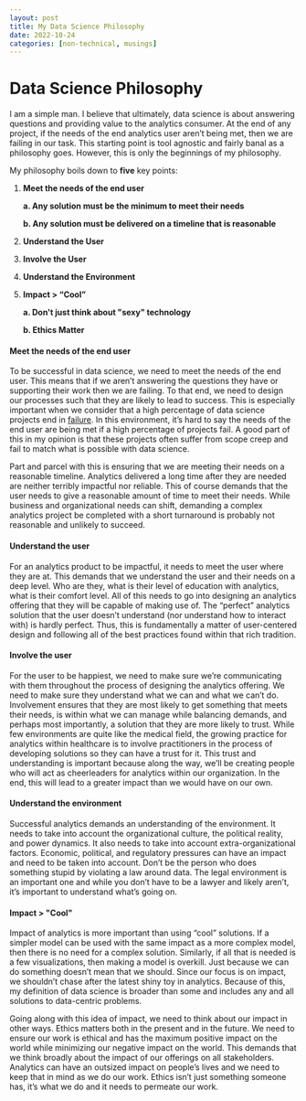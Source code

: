 ```yaml
---
layout: post
title: My Data Science Philosophy
date: 2022-10-24
categories: [non-technical, musings]
---
```


# Data Science Philosophy

I am a simple man. I believe that ultimately, data science is about answering questions and providing value to the analytics consumer. At the end of any project, if the needs of the end analytics user aren’t being met, then we are failing in our task. This starting point is tool agnostic and fairly banal as a philosophy goes. However, this is only the beginnings of my philosophy.

My philosophy boils down to **five** key points:

1. **Meet the needs of the end user**

    **a. Any solution must be the minimum to meet their needs**

    **b. Any solution must be delivered on a timeline that is reasonable**

2. **Understand the User**

3. **Involve the User**


4. **Understand the Environment**


5. **Impact > “Cool”**

      **a. Don't just think about "sexy" technology**

      **b. Ethics Matter**  

#### Meet the needs of the end user
To be successful in data science, we need to meet the needs of the end user. This means that if we aren’t answering the questions they have or supporting their work then we are failing. To that end, we need to design our processes such that they are likely to lead to success. This is especially important when we consider that a high percentage of data science projects end in [failure](https://www.datascience-pm.com/project-failures/). In this environment, it’s hard to say the needs of the end user are being met if a high percentage of projects fail. A good part of this in my opinion is that these projects often suffer from scope creep and fail to match what is possible with data science.

Part and parcel with this is ensuring that we are meeting their needs on a reasonable timeline. Analytics delivered a long time after they are needed are neither terribly impactful nor reliable. This of course demands that the user needs to give a reasonable amount of time to meet their needs. While business and organizational needs can shift, demanding a complex analytics project be completed with a short turnaround is probably not reasonable and unlikely to succeed.

#### Understand the user
For an analytics product to be impactful, it needs to meet the user where they are at. This demands that we understand the user and their needs on a deep level. Who are they, what is their level of education with analytics, what is their comfort level. All of this needs to go into designing an analytics offering that they will be capable of making use of. The “perfect” analytics solution that the user doesn’t understand (nor understand how to interact with) is hardly perfect. Thus, this is fundamentally a matter of user-centered design and following all of the best practices found within that rich tradition.

#### Involve the user
For the user to be happiest, we need to make sure we’re communicating with them throughout the process of designing the analytics offering. We need to make sure they understand what we can and what we can’t do. Involvement ensures that they are most likely to get something that meets their needs, is within what we can manage while balancing demands, and perhaps most importantly, a solution that they are more likely to trust. While few environments are quite like the medical field, the growing practice for analytics within healthcare is to involve practitioners in the process of developing solutions so they can have a trust for it. This trust and understanding is important because along the way, we’ll be creating people who will act as cheerleaders for analytics within our organization. In the end, this will lead to a greater impact than we would have on our own.

#### Understand the environment
Successful analytics demands an understanding of the environment. It needs to take into account the organizational culture, the political reality, and power dynamics. It also needs to take into account extra-organizational factors. Economic, political, and regulatory pressures can have an impact and need to be taken into account. Don’t be the person who does something stupid by violating a law around data. The legal environment is an important one and while you don’t have to be a lawyer and likely aren’t, it’s important to understand what’s going on.

#### Impact > "Cool"
Impact of analytics is more important than using “cool” solutions. If a simpler model can be used with the same impact as a more complex model, then there is no need for a complex solution. Similarly, if all that is needed is a few visualizations, then making a model is overkill. Just because we can do something doesn’t mean that we should. Since our focus is on impact, we shouldn’t chase after the latest shiny toy in analytics. Because of this, my definition of data science is broader than some and includes any and all solutions to data-centric problems.

Going along with this idea of impact, we need to think about our impact in other ways. Ethics matters both in the present and in the future. We need to ensure our work is ethical and has the maximum positive impact on the world while minimizing our negative impact on the world. This demands that we think broadly about the impact of our offerings on all stakeholders. Analytics can have an outsized impact on people’s lives and we need to keep that in mind as we do our work. Ethics isn’t just something someone has, it’s what we do and it needs to permeate our work.
